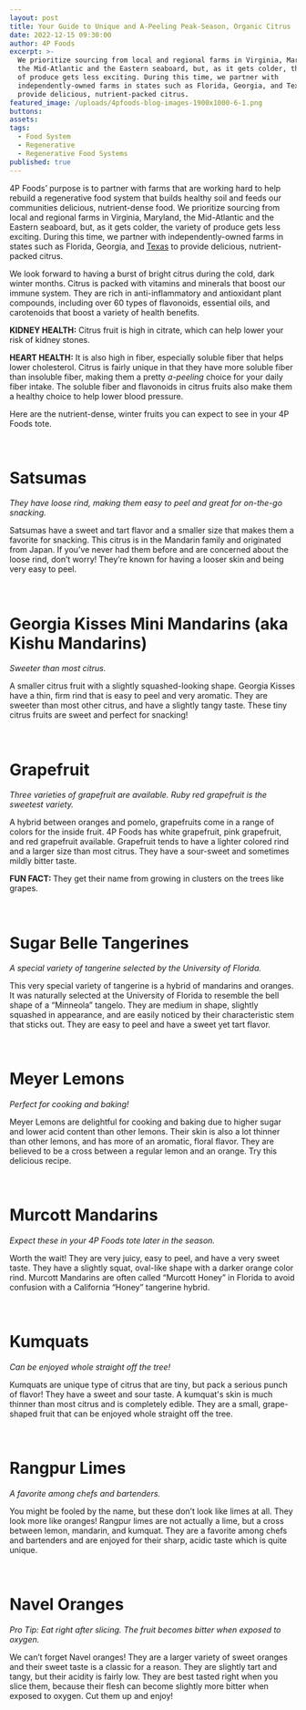 ```yaml
---
layout: post
title: Your Guide to Unique and A-Peeling Peak-Season, Organic Citrus
date: 2022-12-15 09:30:00
author: 4P Foods
excerpt: >-
  We prioritize sourcing from local and regional farms in Virginia, Maryland,
  the Mid-Atlantic and the Eastern seaboard, but, as it gets colder, the variety
  of produce gets less exciting. During this time, we partner with
  independently-owned farms in states such as Florida, Georgia, and Texas to
  provide delicious, nutrient-packed citrus.
featured_image: /uploads/4pfoods-blog-images-1900x1000-6-1.png
buttons:
assets:
tags:
  - Food System
  - Regenerative
  - Regenerative Food Systems
published: true
---
```

<div class="editable"><p>4P Foods&rsquo; purpose is to partner with farms that are working hard to help rebuild a regenerative food system that builds healthy soil and feeds our communities delicious, nutrient-dense food. We prioritize sourcing from local and regional farms in Virginia, Maryland, the Mid-Atlantic and the Eastern seaboard, but, as it gets colder, the variety of produce gets less exciting. During this time, we partner with independently-owned farms in states such as Florida, Georgia, and <a href="https://4pfoods.com/farmers/triple-j-organics/">Texas</a> to provide delicious, nutrient-packed citrus.</p><p>We look forward to having a burst of bright citrus during the cold, dark winter months. Citrus is packed with vitamins and minerals that boost our immune system. They are rich in anti-inflammatory and antioxidant plant compounds, including over 60 types of flavonoids, essential oils, and carotenoids that boost a variety of health benefits.</p><p><strong>KIDNEY HEALTH:</strong> Citrus fruit is high in citrate, which can help lower your risk of kidney stones.&nbsp;</p><p><strong>HEART HEALTH:</strong> It is also high in fiber, especially soluble fiber that helps lower cholesterol. Citrus is fairly unique in that they have more soluble fiber than insoluble fiber, making them a pretty <em>a-peeling</em> choice for your daily fiber intake. The soluble fiber and flavonoids in citrus fruits also make them a healthy choice to help lower blood pressure.&nbsp;</p><p>Here are the nutrient-dense, winter fruits you can expect to see in your 4P Foods tote.</p><p>&nbsp;</p><h1><strong>Satsumas</strong></h1><p><em>They have loose rind, making them easy to peel and great for on-the-go snacking.</em></p><p>Satsumas have a sweet and tart flavor and a smaller size that makes them a favorite for snacking. This citrus is in the Mandarin family and originated from Japan. If you&rsquo;ve never had them before and are concerned about the loose rind, don&rsquo;t worry! They&rsquo;re known for having a looser skin and being very easy to peel.</p><p>&nbsp;</p><h1><strong>Georgia Kisses Mini Mandarins (aka Kishu Mandarins)</strong></h1><p><em>Sweeter than most citrus.</em></p><p>A smaller citrus fruit with a slightly squashed-looking shape. Georgia Kisses have a thin, firm rind that is easy to peel and very aromatic. They are sweeter than most other citrus, and have a slightly tangy taste. These tiny citrus fruits are sweet and perfect for snacking!</p><p>&nbsp;</p><h1><strong>Grapefruit&nbsp;</strong></h1><p><em>Three varieties of grapefruit are available. Ruby red grapefruit is the sweetest variety.</em></p><p>A hybrid between oranges and pomelo, grapefruits come in a range of colors for the inside fruit. 4P Foods has white grapefruit, pink grapefruit, and red grapefruit available. Grapefruit tends to have a lighter colored rind and a larger size than most citrus. They have a sour-sweet and sometimes mildly bitter taste.</p><p><strong>FUN FACT: </strong>They get their name from growing in clusters on the trees like grapes.</p><p>&nbsp;</p><h1><strong>Sugar Belle Tangerines</strong></h1><p><em>A special variety of tangerine selected by the University of Florida.</em></p><p>This very special variety of tangerine is a hybrid of mandarins and oranges. It was naturally selected at the University of Florida to resemble the bell shape of a &ldquo;Minneola&rdquo; tangelo. They are medium in shape, slightly squashed in appearance, and are easily noticed by their characteristic stem that sticks out. They are easy to peel and have a sweet yet tart flavor.&nbsp;</p><p>&nbsp;</p><h1><strong>Meyer Lemons</strong></h1><p><em>Perfect for cooking and baking!</em></p><p>Meyer Lemons are delightful for cooking and baking due to higher sugar and lower acid content than other lemons. Their skin is also a lot thinner than other lemons, and has more of an aromatic, floral flavor. They are believed to be a cross between a regular lemon and an orange. Try this delicious recipe.</p><p>&nbsp;</p><h1><strong>Murcott Mandarins</strong></h1><p><em>Expect these in your 4P Foods tote later in the season.</em></p><p>Worth the wait! They are very juicy, easy to peel, and have a very sweet taste. They have a slightly squat, oval-like shape with a darker orange color rind. Murcott Mandarins are often called &ldquo;Murcott Honey&rdquo; in Florida to avoid confusion with a California &ldquo;Honey&rdquo; tangerine hybrid.</p><p>&nbsp;</p><h1><strong>Kumquats</strong></h1><p><em>Can be enjoyed whole straight off the tree!</em></p><p>Kumquats are unique type of citrus that are tiny, but pack a serious punch of flavor! They have a sweet and sour taste. A kumquat's skin is much thinner than most citrus and is completely edible. They are a small, grape-shaped fruit that can be enjoyed whole straight off the tree.</p><p>&nbsp;</p><h1><strong>Rangpur Limes</strong></h1><p><em>A favorite among chefs and bartenders.</em></p><p>You might be fooled by the name, but these don&rsquo;t look like limes at all. They look more like oranges! Rangpur limes are not actually a lime, but a cross between lemon, mandarin, and kumquat. They are a favorite among chefs and bartenders and are enjoyed for their sharp, acidic taste which is quite unique.</p><p>&nbsp;</p><h1><strong>Navel Oranges&nbsp;</strong></h1><p><em>Pro Tip: Eat right after slicing. The fruit becomes bitter when exposed to oxygen.</em></p><p>We can&rsquo;t forget Navel oranges! They are a larger variety of sweet oranges and their sweet taste is a classic for a reason. They are slightly tart and tangy, but their acidity is fairly low. They are best tasted right when you slice them, because their flesh can become slightly more bitter when exposed to oxygen. Cut them up and enjoy!</p></div>